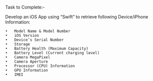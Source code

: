 Task to Complete:-

Develop an iOS App using “Swift” to retrieve following Device/iPhone Information: 

	•	Model Name & Model Number
	•	iOS Version
	•	Device’s Serial Number
	•	Storage
	•	Battery Health (Maximum Capacity)
	•	Battery Level (Current charging level)
	•	Camera MegaPixel
	•	Camera Aperture
	•	Processor (CPU) Information
	•	GPU Information
	•	IMEI


 
